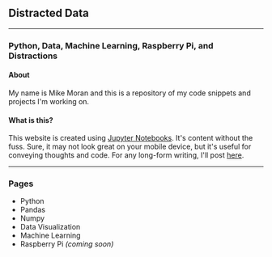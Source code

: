 
## Distracted Data
---
### Python, Data, Machine Learning, Raspberry Pi, and Distractions

#### About
My name is Mike Moran and this is a repository of my code snippets and projects I'm working on.

#### What is this?
This website is created using [Jupyter Notebooks](https://github.com/ChrisRackauckas/JupyterSite). It's content without the fuss. Sure, it may not look great on your mobile device, but it's useful for conveying thoughts and code. For any long-form writing, I'll post [here](https://medium.com/@distracteddata).


---
### Pages
- Python
- Pandas
- Numpy
- Data Visualization
- Machine Learning
- Raspberry Pi *(coming soon)*
